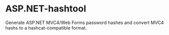 # ASP.NET-hashtool
Generate ASP.NET MVC4/Web Forms password hashes and convert MVC4 hashs to a hashcat-compatible format.
